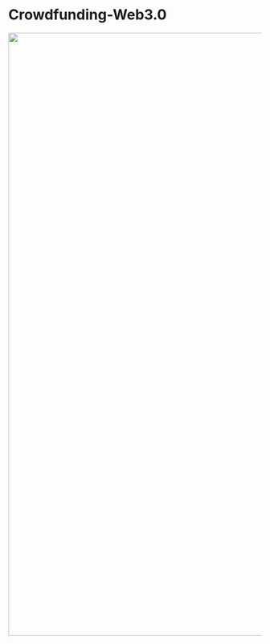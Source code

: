 # Crowdfunding-Web3.0
<img src="Screenshots/Screenshot 2024-02-03 at 12.09.18 PM.png" width="1200px"/>
